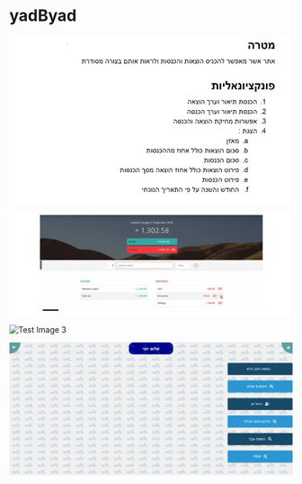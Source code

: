 # yadByad

![Test Image 3](/server/img/1.png)

![Test Image 3](/server/img/2.png)


![Test Image 3](/server/img3.png)


![Test Image 3](/server/img/4.png)
